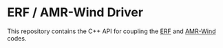 # ERF / AMR-Wind Driver

This repository contains the C++ API for coupling the [ERF](https://github.com/erf-model/ERF) and [AMR-Wind](https://github.com/erf-model/amr-wind) codes.